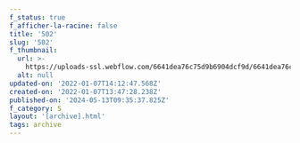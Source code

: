 ```yaml
---
f_status: true
f_afficher-la-racine: false
title: '502'
slug: '502'
f_thumbnail:
  url: >-
    https://uploads-ssl.webflow.com/6641dea76c75d9b6904dcf9d/6641dea76c75d9b6904dd371_502.jpg
  alt: null
updated-on: '2022-01-07T14:12:47.568Z'
created-on: '2022-01-07T13:47:28.238Z'
published-on: '2024-05-13T09:35:37.825Z'
f_category: S
layout: '[archive].html'
tags: archive
---
```



